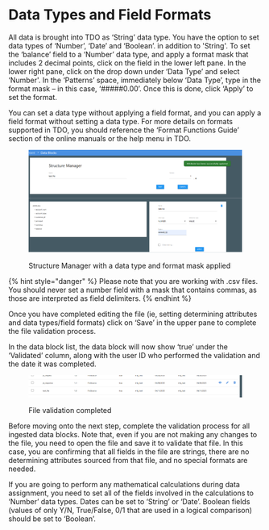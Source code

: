 # Data Types and Field Formats

All data is brought into TDO as ‘String’ data type.  You have the option to set data types of ‘Number’, ‘Date’ and ‘Boolean’. in addition to 'String'.  To set the ‘balance’ field to a ‘Number’ data type, and apply a format mask that includes 2 decimal points, click on the field in the lower left pane.  In the lower right pane, click on the drop down under ‘Data Type’ and select ‘Number'.  In the ‘Patterns’ space, immediately below ‘Data Type’, type in the format mask – in this case, ‘#####0.00’.  Once this is done, click ‘Apply’ to set the format.

You can set a data type without applying a field format, and you can apply a field format without setting a data type.  For more details on formats supported in TDO, you should reference the ‘Format Functions Guide’ section of the online manuals or the help menu in TDO.

<figure><img src="../../../../../../.gitbook/assets/image (16) (1) (1) (1).png" alt=""><figcaption><p>Structure Manager with a data type and format mask applied</p></figcaption></figure>

{% hint style="danger" %}
Please note that you are working with .csv files.  You should never set a number field with a mask that contains commas, as those are interpreted as field delimiters.
{% endhint %}

Once you have completed editing the file (ie, setting determining attributes and data types/field formats) click on ‘Save’ in the upper pane to complete the file validation process.

In the data block list, the data block will now show ‘true’ under the ‘Validated’ column, along with the user ID who performed the validation and the date it was completed.

<figure><img src="../../../../../../.gitbook/assets/image (17) (1) (1) (1).png" alt=""><figcaption><p>File validation completed</p></figcaption></figure>

Before moving onto the next step, complete the validation process for all ingested data blocks.  Note that, even if you are not making any changes to the file, you need to open the file and save it to validate that file.  In this case, you are confirming that all fields in the file are strings, there are no determining attributes sourced from that file, and no special formats are needed.

If you are going to perform any mathematical calculations during data assignment, you need to set all of the fields involved in the calculations to ‘Number’ data types.  Dates can be set to ‘String’ or ‘Date’.  Boolean fields (values of only Y/N, True/False, 0/1 that are used in a logical comparison) should be set to ‘Boolean’.
